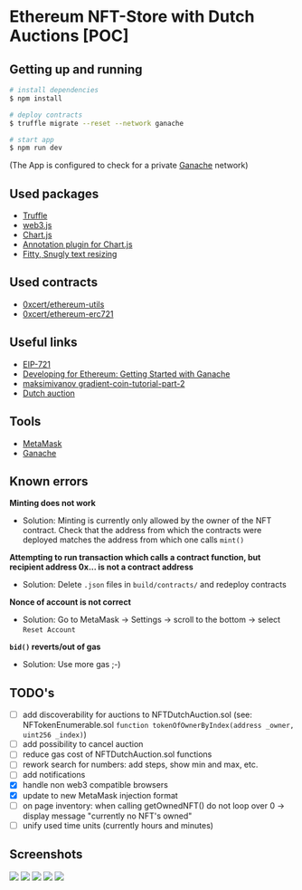 # Ethereum NFT-Store with Dutch Auctions [POC]
## Getting up and running

```bash
# install dependencies
$ npm install

# deploy contracts
$ truffle migrate --reset --network ganache

# start app
$ npm run dev
```
(The App is configured to check for a private [Ganache](https://truffleframework.com/ganache) network)

## Used packages
* [Truffle](https://truffleframework.com/truffle)
* [web3.js](https://github.com/ethereum/web3.js/)
* [Chart.js](https://github.com/chartjs/Chart.js)
* [Annotation plugin for Chart.js](https://github.com/chartjs/chartjs-plugin-annotation)
* [Fitty, Snugly text resizing](https://github.com/rikschennink/fitty)

## Used contracts
- [0xcert/ethereum-utils](https://github.com/0xcert/ethereum-utils)
- [0xcert/ethereum-erc721](https://github.com/0xcert/ethereum-erc721)

## Useful links
- [EIP-721](https://github.com/ethereum/EIPs/blob/master/EIPS/eip-721.md)
- [Developing for Ethereum: Getting Started with Ganache](https://www.codementor.io/swader/developing-for-ethereum-getting-started-with-ganache-l6abwh62j)
- [maksimivanov gradient-coin-tutorial-part-2](https://maksimivanov.com/posts/gradient-coin-tutorial-part-2/)
- [Dutch auction](https://en.wikipedia.org/wiki/Dutch_auction)

## Tools
- [MetaMask](https://metamask.io/)
- [Ganache](https://truffleframework.com/ganache)

## Known errors
**Minting does not work**
- Solution:
  Minting is currently only allowed by the owner of the NFT contract.
  Check that the address from which the contracts were deployed matches the
  address from which one calls `mint()`

**Attempting to run transaction which calls a contract function, but recipient address 0x... is not a contract address**
- Solution:
  Delete `.json` files in `build/contracts/` and redeploy contracts

**Nonce of account is not correct**
- Solution:
  Go to MetaMask -> Settings -> scroll to the bottom -> select `Reset Account`

**`bid()` reverts/out of gas**
- Solution:
  Use more gas ;-)

## TODO's
* [ ] add discoverability for auctions to NFTDutchAuction.sol (see: NFTokenEnumerable.sol `function tokenOfOwnerByIndex(address _owner, uint256 _index)`)
* [ ] add possibility to cancel auction
* [ ] reduce gas cost of NFTDutchAuction.sol functions
* [ ] rework search for numbers: add steps, show min and max, etc.
* [ ] add notifications
* [x] handle non web3 compatible browsers
* [x] update to new MetaMask injection format
* [ ] on page inventory: when calling getOwnedNFT() do not loop over 0 -> display message "currently no NFT's owned"
* [ ] unify used time units (currently hours and minutes)

## Screenshots
![](https://imgur.com/DRchlDI.png)
![](https://imgur.com/x2wPZEX.png)
![](https://imgur.com/mLVXLO1.png)
![](https://imgur.com/GxSXwMd.png)
![](https://imgur.com/EdxWA3w.png)
